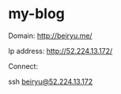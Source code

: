 # my-blog

Domain: http://beiryu.me/

Ip address: http://52.224.13.172/

Connect: 

ssh beiryu@52.224.13.172
